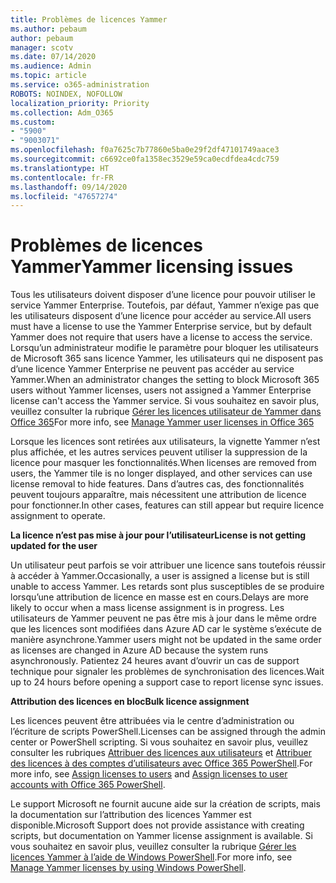 ```yaml
---
title: Problèmes de licences Yammer
ms.author: pebaum
author: pebaum
manager: scotv
ms.date: 07/14/2020
ms.audience: Admin
ms.topic: article
ms.service: o365-administration
ROBOTS: NOINDEX, NOFOLLOW
localization_priority: Priority
ms.collection: Adm_O365
ms.custom:
- "5900"
- "9003071"
ms.openlocfilehash: f0a7625c7b77860e5ba0e29f2df47101749aace3
ms.sourcegitcommit: c6692ce0fa1358ec3529e59ca0ecdfdea4cdc759
ms.translationtype: HT
ms.contentlocale: fr-FR
ms.lasthandoff: 09/14/2020
ms.locfileid: "47657274"
---
```

# <a name="yammer-licensing-issues"></a><span data-ttu-id="13071-102">Problèmes de licences Yammer</span><span class="sxs-lookup"><span data-stu-id="13071-102">Yammer licensing issues</span></span>

<span data-ttu-id="13071-103">Tous les utilisateurs doivent disposer d’une licence pour pouvoir utiliser le service Yammer Enterprise. Toutefois, par défaut, Yammer n’exige pas que les utilisateurs disposent d’une licence pour accéder au service.</span><span class="sxs-lookup"><span data-stu-id="13071-103">All users must have a license to use the Yammer Enterprise service, but by default Yammer does not require that users have a license to access the service.</span></span> <span data-ttu-id="13071-104">Lorsqu’un administrateur modifie le paramètre pour bloquer les utilisateurs de Microsoft 365 sans licence Yammer, les utilisateurs qui ne disposent pas d’une licence Yammer Enterprise ne peuvent pas accéder au service Yammer.</span><span class="sxs-lookup"><span data-stu-id="13071-104">When an administrator changes the setting to block Microsoft 365 users without Yammer licenses, users not assigned a Yammer Enterprise license can't access the Yammer service.</span></span> <span data-ttu-id="13071-105">Si vous souhaitez en savoir plus, veuillez consulter la rubrique [Gérer les licences utilisateur de Yammer dans Office 365](https://docs.microsoft.com/yammer/manage-yammer-users/manage-yammer-licenses-in-office-365)</span><span class="sxs-lookup"><span data-stu-id="13071-105">For more info, see [Manage Yammer user licenses in Office 365](https://docs.microsoft.com/yammer/manage-yammer-users/manage-yammer-licenses-in-office-365)</span></span> 

<span data-ttu-id="13071-106">Lorsque les licences sont retirées aux utilisateurs, la vignette Yammer n’est plus affichée, et les autres services peuvent utiliser la suppression de la licence pour masquer les fonctionnalités.</span><span class="sxs-lookup"><span data-stu-id="13071-106">When licenses are removed from users, the Yammer tile is no longer displayed, and other services can use license removal to hide features.</span></span> <span data-ttu-id="13071-107">Dans d’autres cas, des fonctionnalités peuvent toujours apparaître, mais nécessitent une attribution de licence pour fonctionner.</span><span class="sxs-lookup"><span data-stu-id="13071-107">In other cases, features can still appear but require licence assignment to operate.</span></span>  

<span data-ttu-id="13071-108">**La licence n’est pas mise à jour pour l’utilisateur**</span><span class="sxs-lookup"><span data-stu-id="13071-108">**License is not getting updated for the user**</span></span>  

<span data-ttu-id="13071-109">Un utilisateur peut parfois se voir attribuer une licence sans toutefois réussir à accéder à Yammer.</span><span class="sxs-lookup"><span data-stu-id="13071-109">Occasionally, a user is assigned a license but is still unable to access Yammer.</span></span> <span data-ttu-id="13071-110">Les retards sont plus susceptibles de se produire lorsqu’une attribution de licence en masse est en cours.</span><span class="sxs-lookup"><span data-stu-id="13071-110">Delays are more likely to occur when a mass license assignment is in progress.</span></span> <span data-ttu-id="13071-111">Les utilisateurs de Yammer peuvent ne pas être mis à jour dans le même ordre que les licences sont modifiées dans Azure AD car le système s’exécute de manière asynchrone.</span><span class="sxs-lookup"><span data-stu-id="13071-111">Yammer users might not be updated in the same order as licenses are changed in Azure AD because the system runs asynchronously.</span></span> <span data-ttu-id="13071-112">Patientez 24 heures avant d’ouvrir un cas de support technique pour signaler les problèmes de synchronisation des licences.</span><span class="sxs-lookup"><span data-stu-id="13071-112">Wait up to 24 hours before opening a support case to report license sync issues.</span></span>  

<span data-ttu-id="13071-113">**Attribution des licences en bloc**</span><span class="sxs-lookup"><span data-stu-id="13071-113">**Bulk licence assignment**</span></span>  

<span data-ttu-id="13071-114">Les licences peuvent être attribuées via le centre d’administration ou l’écriture de scripts PowerShell.</span><span class="sxs-lookup"><span data-stu-id="13071-114">Licenses can be assigned through the admin center or PowerShell scripting.</span></span> <span data-ttu-id="13071-115">Si vous souhaitez en savoir plus, veuillez consulter les rubriques [Attribuer des licences aux utilisateurs](https://docs.microsoft.com/microsoft-365/admin/manage/assign-licenses-to-users) et [Attribuer des licences à des comptes d’utilisateurs avec Office 365 PowerShell](https://docs.microsoft.com/office365/enterprise/powershell/assign-licenses-to-user-accounts-with-office-365-powershell).</span><span class="sxs-lookup"><span data-stu-id="13071-115">For more info, see [Assign licenses to users](https://docs.microsoft.com/microsoft-365/admin/manage/assign-licenses-to-users) and [Assign licenses to user accounts with Office 365 PowerShell](https://docs.microsoft.com/office365/enterprise/powershell/assign-licenses-to-user-accounts-with-office-365-powershell).</span></span> 

<span data-ttu-id="13071-116">Le support Microsoft ne fournit aucune aide sur la création de scripts, mais la documentation sur l’attribution des licences Yammer est disponible.</span><span class="sxs-lookup"><span data-stu-id="13071-116">Microsoft Support does not provide assistance with creating scripts, but documentation on Yammer license assignment is available.</span></span> <span data-ttu-id="13071-117">Si vous souhaitez en savoir plus, veuillez consulter la rubrique [Gérer les licences Yammer à l’aide de Windows PowerShell](https://docs.microsoft.com/yammer/manage-yammer-users/manage-yammer-licenses-in-office-365#manage-yammer-licenses-by-using-windows-powershell).</span><span class="sxs-lookup"><span data-stu-id="13071-117">For more info, see [Manage Yammer licenses by using Windows PowerShell](https://docs.microsoft.com/yammer/manage-yammer-users/manage-yammer-licenses-in-office-365#manage-yammer-licenses-by-using-windows-powershell).</span></span>
